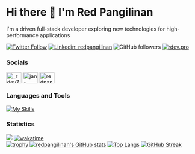 # Hi there 👋 I'm Red Pangilinan

I'm a driven full-stack developer exploring new technologies for high-performance applications

[![Twitter Follow](https://img.shields.io/twitter/follow/_rdev7?label=Follow)](https://twitter.com/intent/follow?screen_name=_rdev7)
[![Linkedin: redpangilinan](https://img.shields.io/badge/-redpangilinan-blue?style=flat-square&logo=Linkedin&logoColor=white&link=https://www.linkedin.com/in/jan-reynald-pangilinan/)](https://www.linkedin.com/in/jan-reynald-pangilinan/)
![GitHub followers](https://img.shields.io/github/followers/redpangilinan?label=Follow&style=social)
[![rdev.pro](https://img.shields.io/badge/rdev.pro-46a2f1.svg?&style=flat-square&logo=Google-Chrome&logoColor=white&link=https://rdev.pro)](https://rdev.pro)

### Socials
<p align="left">
<a href="https://twitter.com/_rdev7" target="blank"><img align="center" src="https://raw.githubusercontent.com/rahuldkjain/github-profile-readme-generator/master/src/images/icons/Social/twitter.svg" alt="_rdev7" height="30" width="40" /></a>
<a href="https://linkedin.com/in/jan-reynald-pangilinan" target="blank"><img align="center" src="https://raw.githubusercontent.com/rahuldkjain/github-profile-readme-generator/master/src/images/icons/Social/linked-in-alt.svg" alt="jan-reynald-pangilinan" height="30" width="40" /></a>
<a href="https://fb.com/redpangilinan15" target="blank"><img align="center" src="https://raw.githubusercontent.com/rahuldkjain/github-profile-readme-generator/master/src/images/icons/Social/facebook.svg" alt="redpangilinan15" height="30" width="40" /></a>
</p>

### Languages and Tools
[![My Skills](https://skillicons.dev/icons?i=react,next,tailwind,ts,js,angular,html,css,php,python,java,cs,mysql,postgresql,scss,bootstrap,git,jquery,nodejs,express,prisma,laravel,django,vercel,planetscale,vscode&perline=9)](https://skillicons.dev)


### Statistics

![](https://komarev.com/ghpvc/?username=redpangilinan&style=flat)
[![wakatime](https://wakatime.com/badge/user/644adcba-5594-487d-a5a8-56cb266b911b.svg)](https://wakatime.com/@644adcba-5594-487d-a5a8-56cb266b911b)<br>
[![trophy](https://github-profile-trophy.vercel.app/?username=redpangilinan&theme=onedark&row=1&column=6)](https://github.com/ryo-ma/github-profile-trophy)
[![redpangilinan's GitHub stats](https://github-readme-stats.vercel.app/api?username=redpangilinan&theme=gruvbox&show_icons=true)](https://github.com/anuraghazra/github-readme-stats)
[![Top Langs](https://github-readme-stats.vercel.app/api/top-langs/?username=redpangilinan&theme=gruvbox&layout=compact)](https://github.com/anuraghazra/github-readme-stats)
[![GitHub Streak](https://streak-stats.demolab.com/?user=redpangilinan&theme=gruvbox)](https://git.io/streak-stats)
